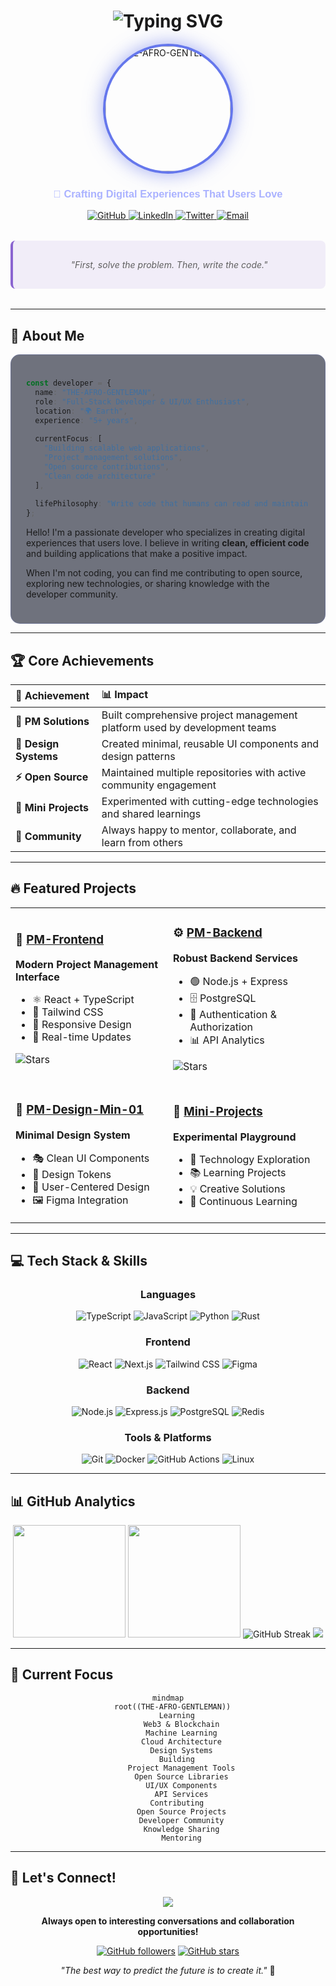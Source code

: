 <div align="center">

<!-- Animated Header with Gradient Text -->
<h1>
  <img src="https://readme-typing-svg.herokuapp.com?font=Space+Grotesk&size=45&duration=3000&pause=1000&color=6577EC&background=00000000&center=true&vCenter=true&width=600&lines=Hi%2C+I'm+THE-AFRO-GENTLEMAN;Full-Stack+Developer;UI%2FUX+Enthusiast;Open+Source+Contributor" alt="Typing SVG" />
</h1>

<!-- Profile Image with Glow Effect -->
<img width="200" height="200" src="https://github.com/THE-AFRO-GENTLEMAN.png" alt="THE-AFRO-GENTLEMAN" style="border-radius: 50%; border: 4px solid #6577ec; box-shadow: 0 0 30px rgba(101, 119, 236, 0.6);"/>

<!-- Animated Tagline -->
<h3 style="color: #aab2ff; font-family: 'Space Grotesk', sans-serif;">
  🚀 Crafting Digital Experiences That Users Love
</h3>

<!-- Social Links with Hover Effect -->
<p>
  <a href="https://github.com/THE-AFRO-GENTLEMAN" target="_blank">
    <img src="https://img.shields.io/badge/GitHub-100000?style=for-the-badge&logo=github&logoColor=white&color=6577ec" alt="GitHub"/>
  </a>
  <a href="https://linkedin.com/in/YOUR_PROFILE" target="_blank">
    <img src="https://img.shields.io/badge/LinkedIn-0077B5?style=for-the-badge&logo=linkedin&logoColor=white&color=8a64d0" alt="LinkedIn"/>
  </a>
  <a href="https://twitter.com/YOUR_HANDLE" target="_blank">
    <img src="https://img.shields.io/badge/Twitter-1DA1F2?style=for-the-badge&logo=twitter&logoColor=white&color=6577ec" alt="Twitter"/>
  </a>
  <a href="mailto:your.email@domain.com">
    <img src="https://img.shields.io/badge/Email-D14836?style=for-the-badge&logo=gmail&logoColor=white&color=8a64d0" alt="Email"/>
  </a>
</p>

<!-- Quote Section -->
<blockquote style="background: rgba(138, 100, 208, 0.1); border-left: 4px solid #8a64d0; padding: 1rem; margin: 2rem 0; border-radius: 8px;">
  <p><em>"First, solve the problem. Then, write the code."</em></p>
</blockquote>

</div>

---

## 🧠 **About Me**

<div style="background: rgba(18, 22, 40, 0.6); border-radius: 15px; padding: 1.5rem; border: 1px solid rgba(101, 119, 236, 0.2);">

```typescript
const developer = {
  name: "THE-AFRO-GENTLEMAN",
  role: "Full-Stack Developer & UI/UX Enthusiast",
  location: "🌍 Earth",
  experience: "5+ years",
  
  currentFocus: [
    "Building scalable web applications",
    "Project management solutions", 
    "Open source contributions",
    "Clean code architecture"
  ],
  
  lifePhilosophy: "Write code that humans can read and maintain ✨"
};
```

Hello! I'm a passionate developer who specializes in creating digital experiences that users love. I believe in writing **clean, efficient code** and building applications that make a positive impact.

When I'm not coding, you can find me contributing to open source, exploring new technologies, or sharing knowledge with the developer community.

</div>

---

## 🏆 **Core Achievements**

<div align="center">

| 🎯 **Achievement** | 📊 **Impact** |
|:---|:---|
| **🚀 PM Solutions** | Built comprehensive project management platform used by development teams |
| **🎨 Design Systems** | Created minimal, reusable UI components and design patterns |
| **⚡ Open Source** | Maintained multiple repositories with active community engagement |
| **🔧 Mini Projects** | Experimented with cutting-edge technologies and shared learnings |
| **🌟 Community** | Always happy to mentor, collaborate, and learn from others |

</div>

---

## 🔥 **Featured Projects**

<div align="center">

<table>
<tr>
<td width="50%">

### 🎯 [PM-Frontend](https://github.com/Evoli-management/PM-frontend)
**Modern Project Management Interface**
- ⚛️ React + TypeScript
- 🎨 Tailwind CSS
- 📱 Responsive Design
- 🔄 Real-time Updates

![Stars](https://img.shields.io/github/stars/Evoli-management/PM-frontend?style=social)

</td>
<td width="50%">

### ⚙️ [PM-Backend](https://github.com/Evoli-management/PM-backend)
**Robust Backend Services**
- 🟢 Node.js + Express
- 🗄️ PostgreSQL
- 🔐 Authentication & Authorization
- 📊 API Analytics

![Stars](https://img.shields.io/github/stars/Evoli-management/PM-backend?style=social)

</td>
</tr>
<tr>
<td width="50%">

### 🎨 [PM-Design-Min-01](https://github.com/THE-AFRO-GENTLEMAN/PM-Design-Min-01)
**Minimal Design System**
- 🎭 Clean UI Components
- 📐 Design Tokens
- 🎯 User-Centered Design
- 🖼️ Figma Integration

</td>
<td width="50%">

### 🔬 [Mini-Projects](https://github.com/THE-AFRO-GENTLEMAN/Mini-Projects)
**Experimental Playground**
- 🧪 Technology Exploration
- 📚 Learning Projects
- 💡 Creative Solutions
- 🔄 Continuous Learning

</td>
</tr>
</table>

</div>

---

## 💻 **Tech Stack & Skills**

<div align="center">

### **Languages**
![TypeScript](https://img.shields.io/badge/TypeScript-007ACC?style=for-the-badge&logo=typescript&logoColor=white)
![JavaScript](https://img.shields.io/badge/JavaScript-F7DF1E?style=for-the-badge&logo=javascript&logoColor=black)
![Python](https://img.shields.io/badge/Python-3776AB?style=for-the-badge&logo=python&logoColor=white)
![Rust](https://img.shields.io/badge/Rust-000000?style=for-the-badge&logo=rust&logoColor=white)

### **Frontend**
![React](https://img.shields.io/badge/React-20232A?style=for-the-badge&logo=react&logoColor=61DAFB)
![Next.js](https://img.shields.io/badge/Next.js-000000?style=for-the-badge&logo=next.js&logoColor=white)
![Tailwind CSS](https://img.shields.io/badge/Tailwind_CSS-38B2AC?style=for-the-badge&logo=tailwind-css&logoColor=white)
![Figma](https://img.shields.io/badge/Figma-F24E1E?style=for-the-badge&logo=figma&logoColor=white)

### **Backend**
![Node.js](https://img.shields.io/badge/Node.js-43853D?style=for-the-badge&logo=node.js&logoColor=white)
![Express.js](https://img.shields.io/badge/Express.js-404D59?style=for-the-badge)
![PostgreSQL](https://img.shields.io/badge/PostgreSQL-316192?style=for-the-badge&logo=postgresql&logoColor=white)
![Redis](https://img.shields.io/badge/Redis-DC382D?style=for-the-badge&logo=redis&logoColor=white)

### **Tools & Platforms**
![Git](https://img.shields.io/badge/Git-F05032?style=for-the-badge&logo=git&logoColor=white)
![Docker](https://img.shields.io/badge/Docker-2496ED?style=for-the-badge&logo=docker&logoColor=white)
![GitHub Actions](https://img.shields.io/badge/GitHub_Actions-2088FF?style=for-the-badge&logo=github-actions&logoColor=white)
![Linux](https://img.shields.io/badge/Linux-FCC624?style=for-the-badge&logo=linux&logoColor=black)

</div>

---

## 📊 **GitHub Analytics**

<div align="center">

<img height="180em" src="https://github-readme-stats.vercel.app/api?username=THE-AFRO-GENTLEMAN&show_icons=true&hide_border=true&count_private=true&bg_color=0d1117&title_color=6577ec&text_color=aab2ff&icon_color=8a64d0" />
<img height="180em" src="https://github-readme-stats.vercel.app/api/top-langs/?username=THE-AFRO-GENTLEMAN&layout=compact&hide_border=true&bg_color=0d1117&title_color=6577ec&text_color=aab2ff" />

<img src="https://github-readme-streak-stats.herokuapp.com?user=THE-AFRO-GENTLEMAN&theme=tokyonight&hide_border=true&background=0D1117&stroke=6577EC&ring=8A64D0&fire=6577EC&currStreakLabel=AAB2FF" alt="GitHub Streak" />

<img src="https://github-readme-activity-graph.vercel.app/graph?username=THE-AFRO-GENTLEMAN&bg_color=0d1117&color=aab2ff&line=6577ec&point=8a64d0&area=true&hide_border=true" />

</div>

---

## 🎯 **Current Focus**

<div align="center">

```mermaid
mindmap
  root((THE-AFRO-GENTLEMAN))
    Learning
      Web3 & Blockchain
      Machine Learning
      Cloud Architecture
      Design Systems
    Building
      Project Management Tools
      Open Source Libraries
      UI/UX Components
      API Services
    Contributing
      Open Source Projects
      Developer Community
      Knowledge Sharing
      Mentoring
```

</div>

---

## 🤝 **Let's Connect!**

<div align="center">

<img src="https://capsule-render.vercel.app/api?type=waving&color=gradient&customColorList=6577ec,8a64d0&height=100&section=footer&text=Thanks%20for%20visiting!&fontSize=40&fontColor=ffffff&animation=twinkling" />

**Always open to interesting conversations and collaboration opportunities!**

[![GitHub followers](https://img.shields.io/github/followers/THE-AFRO-GENTLEMAN?style=social)](https://github.com/THE-AFRO-GENTLEMAN)
[![GitHub stars](https://img.shields.io/github/stars/THE-AFRO-GENTLEMAN?style=social)](https://github.com/THE-AFRO-GENTLEMAN)

*"The best way to predict the future is to create it."* 🚀

</div>
